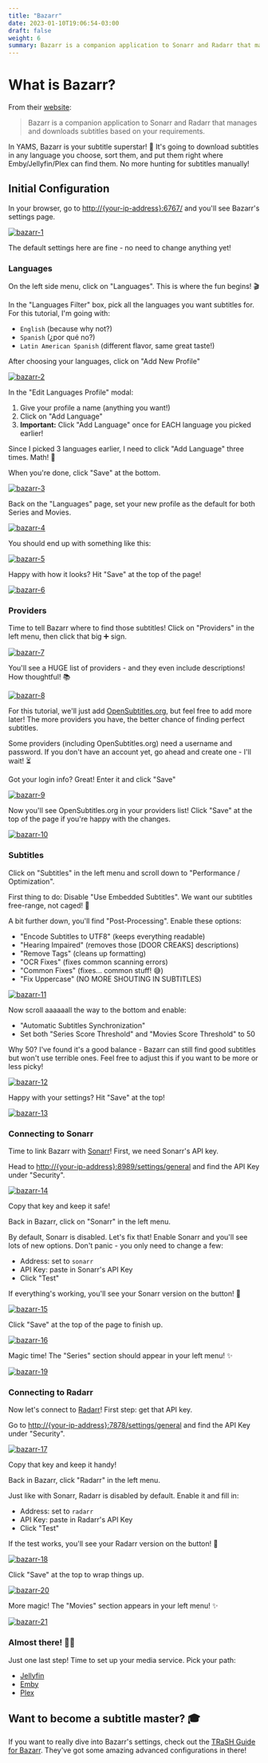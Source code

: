 ```yaml
---
title: "Bazarr"
date: 2023-01-10T19:06:54-03:00
draft: false
weight: 6
summary: Bazarr is a companion application to Sonarr and Radarr that manages and downloads subtitles based on your requirements.
---
```


# What is Bazarr?

From their [website](https://www.bazarr.media/):

> Bazarr is a companion application to Sonarr and Radarr that manages and downloads subtitles based on your requirements.

In YAMS, Bazarr is your subtitle superstar! 🌟 It's going to download subtitles in any language you choose, sort them, and put them right where Emby/Jellyfin/Plex can find them. No more hunting for subtitles manually! 

## Initial Configuration

In your browser, go to [http://{your-ip-address}:6767/]() and you'll see Bazarr's settings page.

[![bazarr-1](/pics/bazarr-1.png)](/pics/bazarr-1.png)

The default settings here are fine - no need to change anything yet!

### Languages

On the left side menu, click on "Languages". This is where the fun begins! 🎬

In the "Languages Filter" box, pick all the languages you want subtitles for. For this tutorial, I'm going with:
- `English` (because why not?)
- `Spanish` (¿por qué no?)
- `Latin American Spanish` (different flavor, same great taste!)

After choosing your languages, click on "Add New Profile"

[![bazarr-2](/pics/bazarr-2.png)](/pics/bazarr-2.png)

In the "Edit Languages Profile" modal:
1. Give your profile a name (anything you want!)
2. Click on "Add Language"
3. **Important:** Click "Add Language" once for EACH language you picked earlier!

Since I picked 3 languages earlier, I need to click "Add Language" three times. Math! 🧮

When you're done, click "Save" at the bottom.

[![bazarr-3](/pics/bazarr-3.png)](/pics/bazarr-3.png)

Back on the "Languages" page, set your new profile as the default for both Series and Movies.

[![bazarr-4](/pics/bazarr-4.png)](/pics/bazarr-4.png)

You should end up with something like this:

[![bazarr-5](/pics/bazarr-5.png)](/pics/bazarr-5.png)

Happy with how it looks? Hit "Save" at the top of the page!

[![bazarr-6](/pics/bazarr-6.png)](/pics/bazarr-6.png)

### Providers

Time to tell Bazarr where to find those subtitles! Click on "Providers" in the left menu, then click that big ➕ sign.

[![bazarr-7](/pics/bazarr-7.png)](/pics/bazarr-7.png)

You'll see a HUGE list of providers - and they even include descriptions! How thoughtful! 📚

[![bazarr-8](/pics/bazarr-8.png)](/pics/bazarr-8.png)

For this tutorial, we'll just add [OpenSubtitles.org](https://www.opensubtitles.org/en/search/subs), but feel free to add more later! The more providers you have, the better chance of finding perfect subtitles.

Some providers (including OpenSubtitles.org) need a username and password. If you don't have an account yet, go ahead and create one - I'll wait! ⏳

Got your login info? Great! Enter it and click "Save"

[![bazarr-9](/pics/bazarr-9.png)](/pics/bazarr-9.png)

Now you'll see OpenSubtitles.org in your providers list! Click "Save" at the top of the page if you're happy with the changes.

[![bazarr-10](/pics/bazarr-10.png)](/pics/bazarr-10.png)

### Subtitles

Click on "Subtitles" in the left menu and scroll down to "Performance / Optimization". 

First thing to do: Disable "Use Embedded Subtitles". We want our subtitles free-range, not caged! 🐓

A bit further down, you'll find "Post-Processing". Enable these options:
- "Encode Subtitles to UTF8" (keeps everything readable)
- "Hearing Impaired" (removes those [DOOR CREAKS] descriptions)
- "Remove Tags" (cleans up formatting)
- "OCR Fixes" (fixes common scanning errors)
- "Common Fixes" (fixes... common stuff! 😅)
- "Fix Uppercase" (NO MORE SHOUTING IN SUBTITLES)

[![bazarr-11](/pics/bazarr-11.png)](/pics/bazarr-11.png)

Now scroll aaaaaall the way to the bottom and enable:
- "Automatic Subtitles Synchronization"
- Set both "Series Score Threshold" and "Movies Score Threshold" to 50

Why 50? I've found it's a good balance - Bazarr can still find good subtitles but won't use terrible ones. Feel free to adjust this if you want to be more or less picky!

[![bazarr-12](/pics/bazarr-12.png)](/pics/bazarr-12.png)

Happy with your settings? Hit "Save" at the top!

[![bazarr-13](/pics/bazarr-13.png)](/pics/bazarr-13.png)

### Connecting to Sonarr

Time to link Bazarr with [Sonarr](/config/sonarr)! First, we need Sonarr's API key.

Head to [http://{your-ip-address}:8989/settings/general]() and find the API Key under "Security".

[![bazarr-14](/pics/bazarr-14.png)](/pics/bazarr-14.png)

Copy that key and keep it safe!

Back in Bazarr, click on "Sonarr" in the left menu.

By default, Sonarr is disabled. Let's fix that! Enable Sonarr and you'll see lots of new options. Don't panic - you only need to change a few:

- Address: set to `sonarr`
- API Key: paste in Sonarr's API Key
- Click "Test"

If everything's working, you'll see your Sonarr version on the button! 🎉

[![bazarr-15](/pics/bazarr-15.png)](/pics/bazarr-15.png)

Click "Save" at the top of the page to finish up.

[![bazarr-16](/pics/bazarr-16.png)](/pics/bazarr-16.png)

Magic time! The "Series" section should appear in your left menu! ✨

[![bazarr-19](/pics/bazarr-19.png)](/pics/bazarr-19.png)

### Connecting to Radarr

Now let's connect to [Radarr](/config/radarr)! First step: get that API key.

Go to [http://{your-ip-address}:7878/settings/general]() and find the API Key under "Security".

[![bazarr-17](/pics/bazarr-17.png)](/pics/bazarr-17.png)

Copy that key and keep it handy!

Back in Bazarr, click "Radarr" in the left menu.

Just like with Sonarr, Radarr is disabled by default. Enable it and fill in:
- Address: set to `radarr`
- API Key: paste in Radarr's API Key
- Click "Test"

If the test works, you'll see your Radarr version on the button! 🎯

[![bazarr-18](/pics/bazarr-18.png)](/pics/bazarr-18.png)

Click "Save" at the top to wrap things up.

[![bazarr-20](/pics/bazarr-20.png)](/pics/bazarr-20.png)

More magic! The "Movies" section appears in your left menu! ✨

[![bazarr-21](/pics/bazarr-21.png)](/pics/bazarr-21.png)

### Almost there! 🏃‍♂️

Just one last step! Time to set up your media service. Pick your path:
- [Jellyfin](/config/jellyfin)
- [Emby](/config/emby)
- [Plex](/config/plex)

## Want to become a subtitle master? 🎓

If you want to really dive into Bazarr's settings, check out the [TRaSH Guide for Bazarr](https://trash-guides.info/Bazarr/). They've got some amazing advanced configurations in there!
